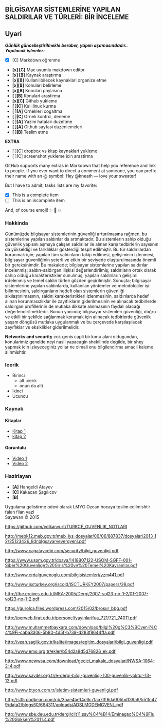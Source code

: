 ## BİLGİSAYAR SİSTEMLERİNE YAPILAN SALDIRILAR VE TÜRLERİ: BİR İNCELEME


## **Uyari**

___Günlük güncelleştirilmekle beraber, yapım aşamasındadır..  
Yapılacak işlemler:___

- [x] [C] Markdown öğrenme
- __[x] [C]__ Mac uyumlu makdown editor
- __[x] [B]__ Kaynak araştırma
- __[x][B]__ Kullanilibilecek kaynaklari organize etme
- __[x][B]__ Konulari belirleme
- __[x][B]__ Konulari paylasma
- __[ ][B]__ Konulari arastirma
- __[x][C]__ Github yukleme
- __[ ][C]__ Kali linux kurma
- __[ ][A]__ Ornekleri cogaltma
- __[ ][C]__ Ornek kontrol, deneme
- __[ ][A]__ Yazim hatalari duzeltme 
- __[ ][A]__ Github sayfasi duzenlemeleri
- __[ ][B]__ Teslim etme

__EXTRA__

- [ ][C] dropbox vs kitap kaynaklari yukleme
- [ ][C] screenshot yukleme icin arastirma

GitHub supports many extras in Markdown that help you reference and link to people. If you ever want to direct a comment at someone, you can prefix their name with an @ symbol: Hey @kneath — love your sweater!

But I have to admit, tasks lists are my favorite:

- [x] This is a complete item
- [ ] This is an incomplete item

And, of course emoji! :sparkles: :camel: :boom:


### Hakkinda 

Günümüzde bilgisayar sistemlerinin güvenliği arttırılmasına rağmen, bu sistemlerine yapılan saldırılar da artmaktadır. Bu sistemlerin sahip olduğu güvenlik yapısını aşmaya çalışan saldırılar ile alınan karşı tedbirlerin sayısının da yükseldiği ve farklılıklar gösterdiği tespit edilmiştir. Bu tür saldırılardan korunmak için; yapılan tüm saldırıların takip edilmesi, gelişiminin izlenmesi, bilgisayar güvenliğinin yeterli ve etkin bir seviyede oluşturulmasında önemli bir gereksinimdir. Bu makalede; bilgisayar sistemlerine yapılan saldırılar incelenmiş; saldırı-saldırgan ilişkisi değerlendirilmiş; saldırıların ortak olarak sahip olduğu karakteristikler sunulmuş; yapılan saldırıların gelişimi irdelenmiş ve temel saldırı türleri gözden geçirilmiştir. Sonuçta; bilgisayar sistemlerine yapılan saldırılarda, kullanılan yöntemler ve metodolojiler iyi bilinmesinin, saldırganların hedefi olan sistemlerin güvenliği sıkılaştırılmasının, saldırı karakteristikleri izlenmesinin, saldırılarda hedef alınan korunmasızlıklar ile zayıflıkların giderilmesinin ve alınacak tedbirlerde saldırgan profillerinin de mutlaka dikkate alınmasının faydalı olacağı değerlendirilmektedir. Bunun yanında; bilgisayar sistemleri güvenliği, doğru ve etkili bir şekilde sağlanmak korumak için alınacak tedbirlerde güvenlik yaşam döngüsü mutlaka uygulanmalı ve bu çerçevede karşılaşılacak zayıflıklar ve eksiklikler giderilmelidir.

**Networks and security** cok genis capli bir konu alani oldugundan, konularimiz genelde neyi nasil yapacagin shekilinde degilde, bir shey yapmak icin izleyeceginiz yollar ne olmali onu bilgilendirma amacli kaleme alinmishtir.


### Icerik

* Birinci
  * alt ıcerık
  * onun da alti
* Ikinci
* Ucuncu

### Kaynak

#### Kitaplar

* [Kitap 1]()
* [kitap 2]()

#### Goruntulu

* [Video 1]()
* [Video 2]()

### Hazirlayan

* **[A]** Hangeldi Atayev
* **[C]** Kakacan Şagılıcov
* **[B]** 

Uygulama gelistirme odevi olarak LMYO Ozcan hocaya teslim edilmishtir falan filan yazi  
Sayawan © 2015


https://github.com/volkanyurt/TURKCE_GUVENLIK_NOTLARI

http://mebk12.meb.gov.tr/meb_iys_dosyalar/06/06/887837/dosyalar/2013_12/25123426_8dnblgsayarvevergvenl.pdf


http://www.cagataycebi.com/security/bilgi_guvenligi.pdf


https://www.usom.gov.tr/dosya/1418807122-USOM-SGFF-001-Siber%20Guvenlige%20Giris%20ve%20Temel%20Kavramlar.pdf


http://www.erdalguvenoglu.com/bilgisistemleri/yzm441.pdf


http://www.iscturkey.org/iscold/ISCTURKEY2007/papers/39.pdf


http://fbe.erciyes.edu.tr/MKA-2005/Dergi/2007-vol23-no-1-2/01-2007-vol23-no-1-2.pdf


https://gurolca.files.wordpress.com/2015/02/brosur_bbg.pdf


http://perweb.firat.edu.tr/personel/yayinlar/fua_721/721_74011.pdf


http://www.muhammetbaykara.com/download/bilgi%20g%C3%BCvenli%C4%9Fi-caba3306-5b80-4d5f-b739-d283f8644ffa.pdf

http://veah.saglik.gov.tr/kalite/images/egitim_dosyalari/bilgi_guvenligi.pdf

http://www.emo.org.tr/ekler/b54d2a8d5d76826_ek.pdf

http://www.newwsa.com/download/gecici_makale_dosyalari/NWSA-1064-2-4.pdf

http://www.sayder.org.tr/e-dergi-bilgi-guvenligi-100-guvenlik-yoktur-13-12.pdf

http://www.btyon.com.tr/isletim-sistemleri-guvenligi.pdf

http://s35.podbean.com/pb/3aae4be14c6c7faa73f6da005bd139a9/551fc479/data2/blogs60/664311/uploads/ADSLMODEMGVENL.pdf

http://www.sbe.deu.edu.tr/dergi/cilt11.say%C4%B14/Eminagao%C4%9Flu%20Goksen%2011.4.pdf